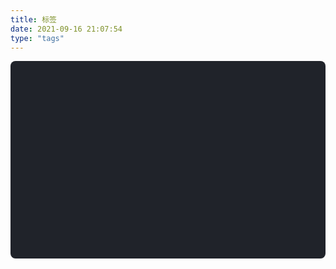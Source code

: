 ```yaml
---
title: 标签
date: 2021-09-16 21:07:54
type: "tags"
---
```

<!-- 文章标签统计图 -->
<div id="tags-chart" data-length="10" style="background-color: #20232a; border-radius: 8px; height: 300px; padding: 0.5rem;"></div>
